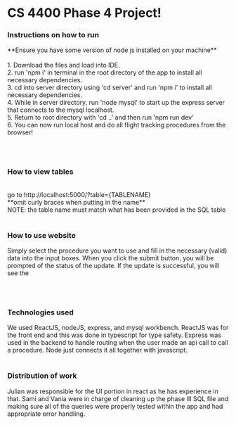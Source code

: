 # <h1>CS 4400 Phase 4 Project!</h1>

<h3>Instructions on how to run</h3>
**Ensure you have some version of node js installed on your machine** <br>
<br>
1. Download the files and load into IDE. <br>
2. run 'npm i' in terminal in the root directory of the app to install all necessary dependencies. <br>
3. cd into server directory using 'cd server' and run 'npm i' to install all necessary dependencies. <br>
4. While in server directory, run 'node mysql' to start up the express server that connects to the mysql localhost. <br>
5. Return to root directory with 'cd ..' and then run 'npm run dev' <br>
6. You can now run local host and do all flight tracking procedures from the browser!

<br> <br>
<h3>How to view tables</h3>
<br>
go to http://localhost:5000/?table={TABLENAME} 
<br> **omit curly braces when putting in the name**
<br> NOTE: the table name must match what has been provided in the SQL table
<br>
<br>
<h3>How to use website</h3>
Simply select the procedure you want to use and fill in the necessary (valid) data into the input boxes. When you click the submit button, you will be prompted of the status of the update. If the update is successful, you will see the 

<br><br>
<h3>Technologies used</h3>
We used ReactJS, nodeJS, express, and mysql workbench. ReactJS was for the front end and this was done in typescript for type safety. Express was used in the backend to handle routing when the user made an api call to call a procedure. Node just connects it all together with javascript. 
<br><br>
<h3>Distribution of work</h3>
Julian was responsible for the UI portion in react as he has experience in that. Sami and Vania were in charge of cleaning up the phase III SQL file and making sure all of the queries were properly tested within the app and had appropriate error handling. 
